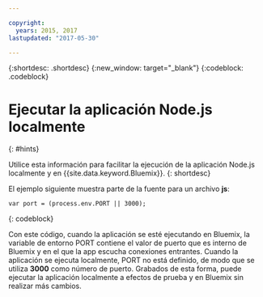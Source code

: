 ```yaml
---

copyright:
  years: 2015, 2017
lastupdated: "2017-05-30"

---
```


{:shortdesc: .shortdesc}
{:new_window: target="_blank"}
{:codeblock: .codeblock}


# Ejecutar la aplicación Node.js localmente
{: #hints}

Utilice esta información para facilitar la ejecución de la aplicación Node.js localmente y en {{site.data.keyword.Bluemix}}.
{: shortdesc}

El ejemplo siguiente muestra parte de la fuente para un archivo **js**:
```
var port = (process.env.PORT || 3000);
```
{: codeblock}

Con este código, cuando la aplicación se esté ejecutando en Bluemix, la variable de entorno PORT contiene el valor de puerto que es interno de Bluemix y en el que la app escucha conexiones entrantes. Cuando la aplicación se ejecuta localmente, PORT no está definido, de modo que se utiliza **3000** como número de puerto. Grabados de esta forma, puede ejecutar la aplicación localmente a efectos de prueba y en Bluemix sin realizar más cambios.
